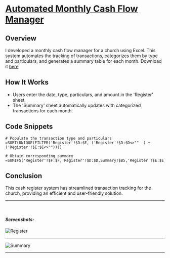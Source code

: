# <u> Automated Monthly Cash Flow Manager </u>

## Overview

I developed a monthly cash flow manager for a church using Excel. This system automates the tracking of transactions, categorizes them by type and particulars, and generates a summary table for each month. Download it [here](https://github.com/ashergeo/My-Portfolio/files/14229876/Expense.Register.xlsx)

## How It Works

- Users enter the date, type, particulars, and amount in the 'Register' sheet.
- The 'Summary' sheet automatically updates with categorized transactions for each month.

## Code Snippets

```excel
# Populate the transaction type and particulars
=SORT(UNIQUE(FILTER('Register'!$D:$E, ('Register'!$D:$D<>""  ) + ('Register'!$E:$E<>""))))

# Obtain corresponding summary
=SUMIFS('Register'!$F:$F,'Register'!$D:$D,Summary!$B5,'Register'!$E:$E,Summary!$C5,'Register'!$G:$G,Summary!D$2)
```
## Conclusion
This cash register system has streamlined transaction tracking for the church, providing an efficient and user-friendly solution.

--- 
</br>

#### *Screenshots:*
![Register](https://github.com/ashergeo/My-Portfolio/blob/main/assets/Accounting/Register.png)

---

![Summary](https://github.com/ashergeo/My-Portfolio/blob/main/assets/Accounting/Summary.png)

---


